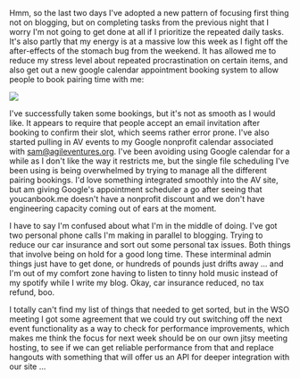 Hmm, so the last two days I've adopted a new pattern of focusing first thing not on blogging, but on completing tasks from the previous night that I worry I'm not going to get done at all if I prioritize the repeated daily tasks.  It's also partly that my energy is at a massive low this week as I fight off the after-effects of the stomach bug from the weekend.  It has allowed me to reduce my stress level about repeated procrastination on certain items, and also get out a new google calendar appointment booking system to allow people to book pairing time with me:

![](https://dl.dropbox.com/s/6o1mpaniv0k3u4s/Screenshot%202017-11-10%2011.15.29.png?dl=0)

I've successfully taken some bookings, but it's not as smooth as I would like.  It appears to require that people accept an email invitation after booking to confirm their slot, which seems rather error prone.  I've also started pulling in AV events to my Google nonprofit calendar associated with sam@agileventures.org.  I've been avoiding using Google calendar for a while as I don't like the way it restricts me, but the single file scheduling I've been using is being overwhelmed by trying to manage all the different pairing bookings.  I'd love something integrated smoothly into the AV site, but am giving Google's appointment scheduler a go after seeing that youcanbook.me doesn't have a nonprofit discount and we don't have engineering capacity coming out of ears at the moment.

I have to say I'm confused about what I'm in the middle of doing.  I've got two personal phone calls I'm making in parallel to blogging.  Trying to reduce our car insurance and sort out some personal tax issues.  Both things that involve being on hold for a good long time.  These interminal admin things just have to get done, or hundreds of pounds just drifts away ... and I'm out of my comfort zone having to listen to tinny hold music instead of my spotify while I write my blog.  Okay, car insurance reduced, no tax refund, boo.

I totally can't find my list of things that needed to get sorted, but in the WSO meeting I got some agreement that we could try out switching off the next event functionality as a way to check for performance improvements, which makes me think the focus for next week should be on our own jitsy meeting hosting, to see if we can get reliable performance from that and replace hangouts with something that will offer us an API for deeper integration with our site ...

